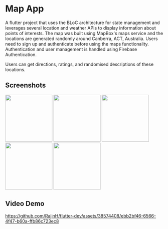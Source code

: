# Map App

A flutter project that uses the BLoC architecture for state management and leverages several location and weather APIs to display information about points of interests. The map was built using MapBox's maps service and the locations are generated randomly around Canberra, ACT, Australia. Users need to sign up and authenticate before using the maps functionality. Authentication and user management is handled using Firebase Authentication.

Users can get directions, ratings, and randomised descriptions of these locations.

## Screenshots

<img width=150 src="https://github.com/RajinH/flutter-dev/assets/38574408/0e8c3225-cc4d-425c-b831-2ea06eaa88bb">
<img width=150 src="https://github.com/RajinH/flutter-dev/assets/38574408/acf0dcb5-3b40-4b8e-bd2f-47300350f092">
<img width=150 src="https://github.com/RajinH/flutter-dev/assets/38574408/a8dac8ae-e31f-4784-84b4-68409b393976">
<img width=150 src="https://github.com/RajinH/flutter-dev/assets/38574408/54100914-b29d-4e5e-a442-57e6d23d7126">
<img width=150 src="https://github.com/RajinH/flutter-dev/assets/38574408/888df691-ac71-4358-9eb6-3e140adc6819">

## Video Demo

https://github.com/RajinH/flutter-dev/assets/38574408/ebb2bf46-6566-4f47-b60a-ffb86c723ec8

